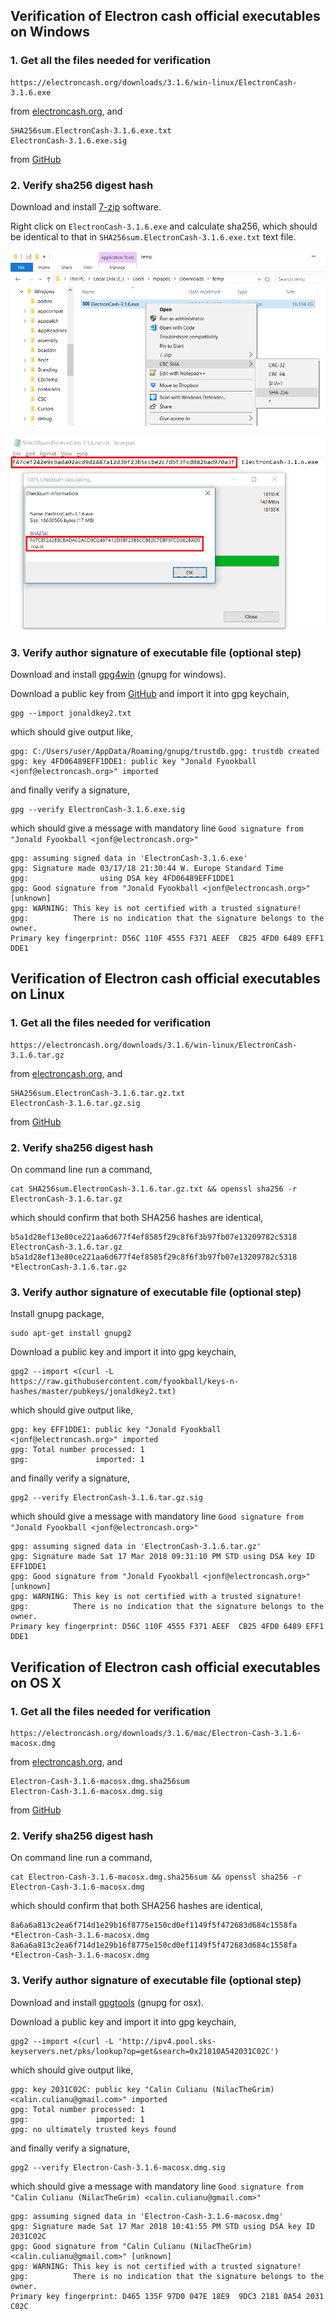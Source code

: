 ## Verification of Electron cash official executables on Windows

### 1. Get all the files needed for verification

    https://electroncash.org/downloads/3.1.6/win-linux/ElectronCash-3.1.6.exe
from [electroncash.org](https://electroncash.org/downloads/3.1.6/win-linux/ElectronCash-3.1.6.exe), and 

    SHA256sum.ElectronCash-3.1.6.exe.txt
    ElectronCash-3.1.6.exe.sig
from [GitHub](https://github.com/fyookball/keys-n-hashes/tree/master/sigs-and-sums/3.1.6/win-linux)

###  2. Verify sha256 digest hash
Download and install [7-zip](https://www.7-zip.org/download.html) software.

Right click on `ElectronCash-3.1.6.exe` and calculate sha256, which should be identical to that in `SHA256sum.ElectronCash-3.1.6.exe.txt` text file.

![](https://github.com/mpapec/docs/blob/master/sha256_1.png)

![](https://github.com/mpapec/docs/blob/master/sha256_2.png)


### 3. Verify author signature of executable file (optional step)

Download and install [gpg4win](https://www.gpg4win.org/) (gnupg for windows).

Download a public key from [GitHub](https://raw.githubusercontent.com/fyookball/keys-n-hashes/master/pubkeys/jonaldkey2.txt) and import it into gpg keychain,

    gpg --import jonaldkey2.txt
which should give output like,

    gpg: C:/Users/user/AppData/Roaming/gnupg/trustdb.gpg: trustdb created
    gpg: key 4FD06489EFF1DDE1: public key "Jonald Fyookball <jonf@electroncash.org>" imported

and finally verify a signature,

    gpg --verify ElectronCash-3.1.6.exe.sig
which should give a message with mandatory line `Good signature from "Jonald Fyookball <jonf@electroncash.org>"`

    gpg: assuming signed data in 'ElectronCash-3.1.6.exe'
    gpg: Signature made 03/17/18 21:30:44 W. Europe Standard Time
    gpg:                using DSA key 4FD06489EFF1DDE1
    gpg: Good signature from "Jonald Fyookball <jonf@electroncash.org>" [unknown]
    gpg: WARNING: This key is not certified with a trusted signature!
    gpg:          There is no indication that the signature belongs to the owner.
    Primary key fingerprint: D56C 110F 4555 F371 AEEF  CB25 4FD0 6489 EFF1 DDE1

## Verification of Electron cash official executables on Linux


### 1. Get all the files needed for verification

    https://electroncash.org/downloads/3.1.6/win-linux/ElectronCash-3.1.6.tar.gz
from [electroncash.org](https://electroncash.org/downloads/3.1.6/win-linux/ElectronCash-3.1.6.tar.gz), and 

    SHA256sum.ElectronCash-3.1.6.tar.gz.txt
    ElectronCash-3.1.6.tar.gz.sig
from [GitHub](https://github.com/fyookball/keys-n-hashes/tree/master/sigs-and-sums/3.1.6/win-linux)

###  2. Verify sha256 digest hash
On command line run a command,

    cat SHA256sum.ElectronCash-3.1.6.tar.gz.txt && openssl sha256 -r ElectronCash-3.1.6.tar.gz
which should confirm that both SHA256 hashes are identical,

    b5a1d28ef13e80ce221aa6d677f4ef8585f29c8f6f3b97fb07e13209782c5318  ElectronCash-3.1.6.tar.gz
    b5a1d28ef13e80ce221aa6d677f4ef8585f29c8f6f3b97fb07e13209782c5318 *ElectronCash-3.1.6.tar.gz

### 3. Verify author signature of executable file (optional step)

Install gnupg package,

    sudo apt-get install gnupg2

Download a public key and import it into gpg keychain,

    gpg2 --import <(curl -L https://raw.githubusercontent.com/fyookball/keys-n-hashes/master/pubkeys/jonaldkey2.txt)

which should give output like,

    gpg: key EFF1DDE1: public key "Jonald Fyookball <jonf@electroncash.org>" imported
    gpg: Total number processed: 1
    gpg:               imported: 1

and finally verify a signature,

    gpg2 --verify ElectronCash-3.1.6.tar.gz.sig
which should give a message with mandatory line `Good signature from "Jonald Fyookball <jonf@electroncash.org>"`

    gpg: assuming signed data in 'ElectronCash-3.1.6.tar.gz'
    gpg: Signature made Sat 17 Mar 2018 09:31:10 PM STD using DSA key ID EFF1DDE1
    gpg: Good signature from "Jonald Fyookball <jonf@electroncash.org>" [unknown]
    gpg: WARNING: This key is not certified with a trusted signature!
    gpg:          There is no indication that the signature belongs to the owner.
    Primary key fingerprint: D56C 110F 4555 F371 AEEF  CB25 4FD0 6489 EFF1 DDE1
    
## Verification of Electron cash official executables on OS X


### 1. Get all the files needed for verification

    https://electroncash.org/downloads/3.1.6/mac/Electron-Cash-3.1.6-macosx.dmg
from [electroncash.org](https://electroncash.org/downloads/3.1.6/mac/Electron-Cash-3.1.6-macosx.dmg), and 

    Electron-Cash-3.1.6-macosx.dmg.sha256sum
    Electron-Cash-3.1.6-macosx.dmg.sig
from [GitHub](https://github.com/fyookball/keys-n-hashes/tree/master/sigs-and-sums/3.1.6/mac)

###  2. Verify sha256 digest hash
On command line run a command,

    cat Electron-Cash-3.1.6-macosx.dmg.sha256sum && openssl sha256 -r Electron-Cash-3.1.6-macosx.dmg
which should confirm that both SHA256 hashes are identical,

    8a6a6a813c2ea6f714d1e29b16f8775e150cd0ef1149f5f472683d684c1558fa *Electron-Cash-3.1.6-macosx.dmg
    8a6a6a813c2ea6f714d1e29b16f8775e150cd0ef1149f5f472683d684c1558fa *Electron-Cash-3.1.6-macosx.dmg

### 3. Verify author signature of executable file (optional step)

Download and install [gpgtools](https://gpgtools.org/) (gnupg for osx).

Download a public key and import it into gpg keychain,

    gpg2 --import <(curl -L 'http://ipv4.pool.sks-keyservers.net/pks/lookup?op=get&search=0x21810A542031C02C')
which should give output like,

    gpg: key 2031C02C: public key "Calin Culianu (NilacTheGrim) <calin.culianu@gmail.com>" imported
    gpg: Total number processed: 1
    gpg:               imported: 1
    gpg: no ultimately trusted keys found

and finally verify a signature,

    gpg2 --verify Electron-Cash-3.1.6-macosx.dmg.sig
which should give a message with mandatory line `Good signature from "Calin Culianu (NilacTheGrim) <calin.culianu@gmail.com>"`

    gpg: assuming signed data in 'Electron-Cash-3.1.6-macosx.dmg'
    gpg: Signature made Sat 17 Mar 2018 10:41:55 PM STD using DSA key ID 2031C02C
    gpg: Good signature from "Calin Culianu (NilacTheGrim) <calin.culianu@gmail.com>" [unknown]
    gpg: WARNING: This key is not certified with a trusted signature!
    gpg:          There is no indication that the signature belongs to the owner.
    Primary key fingerprint: D465 135F 97D0 047E 18E9  9DC3 2181 0A54 2031 C02C
